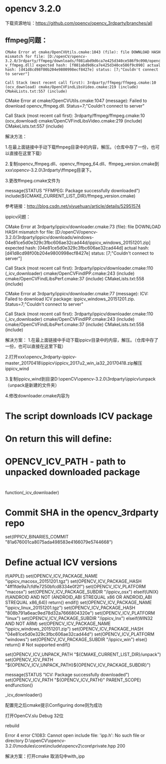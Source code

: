 # opencv 3.2.0

下载资源地址：https://github.com/opencv/opencv_3rdparty/branches/all

## ffmpeg问题：
`CMake Error at cmake/OpenCVUtils.cmake:1043 (file):
file DOWNLOAD HASH mismatch
for file: [D:/openCV/opencv-3.2.0/3rdparty/ffmpeg/downloads/f081abd9d6ca7e425d340ce586f9c090/opencv_ffmpeg.dll]
expected hash: [f081abd9d6ca7e425d340ce586f9c090]
actual hash: [d41d8cd98f00b204e9800998ecf8427e]
status: [7;"Couldn't connect to server"]`

`Call Stack (most recent call first):
3rdparty/ffmpeg/ffmpeg.cmake:10 (ocv_download)
cmake/OpenCVFindLibsVideo.cmake:219 (include)
CMakeLists.txt:557 (include)`


CMake Error at cmake/OpenCVUtils.cmake:1047 (message):
Failed to download opencv_ffmpeg.dll.  Status=7;"Couldn't connect to
server"
  
Call Stack (most recent call first):
3rdparty/ffmpeg/ffmpeg.cmake:10 (ocv_download)
cmake/OpenCVFindLibsVideo.cmake:219 (include)
CMakeLists.txt:557 (include)

解决方法：

1.在最上面链接中手动下载ffmpeg目录中的内容，解压。（仓库中存了一份，也可以直接在这里下载）

2.复制opencv_ffmpeg.dll、opencv_ffmpeg_64.dll、ffmpeg_version.cmake到xxx\opencv-3.2.0\3rdparty\ffmpeg目录下。

3.更改ffmpeg.cmake文件为

message(STATUS "FFMPEG: Package successfully downloaded")
include(${CMAKE_CURRENT_LIST_DIR}/ffmpeg_version.cmake)

参考链接：http://blog.csdn.net/yiyuehuan/article/details/52951574

ippicv问题：

CMake Error at 3rdparty/ippicv/downloader.cmake:73 (file):
  file DOWNLOAD HASH mismatch
    for file: [D:/openCV/opencv-3.2.0/3rdparty/ippicv/downloads/windows-04e81ce5d0e329c3fbc606ae32cad44d/ippicv_windows_20151201.zip]
      expected hash: [04e81ce5d0e329c3fbc606ae32cad44d]
        actual hash: [d41d8cd98f00b204e9800998ecf8427e]
             status: [7;"Couldn't connect to server"]

Call Stack (most recent call first):
  3rdparty/ippicv/downloader.cmake:110 (_icv_downloader)
  cmake/OpenCVFindIPP.cmake:243 (include)
  cmake/OpenCVFindLibsPerf.cmake:37 (include)
  CMakeLists.txt:558 (include)


CMake Error at 3rdparty/ippicv/downloader.cmake:77 (message):
  ICV: Failed to download ICV package: ippicv_windows_20151201.zip.
  Status=7;"Couldn't connect to server"
  
Call Stack (most recent call first):
  3rdparty/ippicv/downloader.cmake:110 (_icv_downloader)
  cmake/OpenCVFindIPP.cmake:243 (include)
  cmake/OpenCVFindLibsPerf.cmake:37 (include)
  CMakeLists.txt:558 (include)
  
解决方案：
1.在最上面链接中手动下载ippicv目录中的内容，解压。（仓库中存了一份，也可以直接在这里下载）

2.打开xxx\opencv_3rdparty-ippicv-master_20170418\ippicv\ippicv_2017u2_win_ia32_20170418.zip解压ippicv_wind

3.复制ippicv_wind到目录D:\openCV\opencv-3.2.0\3rdparty\ippicv\unpack（unpack是新建的文件夹）

4.修改downloader.cmake内容为

#
# The script downloads ICV package
#
# On return this will define:
# OPENCV_ICV_PATH - path to unpacked downloaded package
#

function(_icv_downloader)
  # Commit SHA in the opencv_3rdparty repo
  set(IPPICV_BINARIES_COMMIT "81a676001ca8075ada498583e4166079e5744668")
  # Define actual ICV versions
  if(APPLE)
    set(OPENCV_ICV_PACKAGE_NAME "ippicv_macosx_20151201.tgz")
    set(OPENCV_ICV_PACKAGE_HASH "4ff1fde9a7cfdfe7250bfcd8334e0f2f")
    set(OPENCV_ICV_PLATFORM "macosx")
    set(OPENCV_ICV_PACKAGE_SUBDIR "/ippicv_osx")
  elseif(UNIX)
    if(ANDROID AND NOT (ANDROID_ABI STREQUAL x86 OR ANDROID_ABI STREQUAL x86_64))
      return()
    endif()
    set(OPENCV_ICV_PACKAGE_NAME "ippicv_linux_20151201.tgz")
    set(OPENCV_ICV_PACKAGE_HASH "808b791a6eac9ed78d32a7666804320e")
    set(OPENCV_ICV_PLATFORM "linux")
    set(OPENCV_ICV_PACKAGE_SUBDIR "/ippicv_lnx")
  elseif(WIN32 AND NOT ARM)
    set(OPENCV_ICV_PACKAGE_NAME "ippicv_windows_20151201.zip")
    set(OPENCV_ICV_PACKAGE_HASH "04e81ce5d0e329c3fbc606ae32cad44d")
    set(OPENCV_ICV_PLATFORM "windows")
    set(OPENCV_ICV_PACKAGE_SUBDIR "/ippicv_win")
  else()
    return() # Not supported
  endif()

  set(OPENCV_ICV_UNPACK_PATH "${CMAKE_CURRENT_LIST_DIR}/unpack")
  set(OPENCV_ICV_PATH "${OPENCV_ICV_UNPACK_PATH}${OPENCV_ICV_PACKAGE_SUBDIR}")

  message(STATUS "ICV: Package successfully downloaded")
  set(OPENCV_ICV_PATH "${OPENCV_ICV_PATH}" PARENT_SCOPE)
endfunction()

_icv_downloader()

配置完之后cmake提示Configuring done则为成功

打开OpenCV.slu Debug 32位

rebuild

Error 4 error C1083: Cannot open include file: 'ipp.h': No such file or directory D:\openCV\opencv-3.2.0\modules\core\include\opencv2\core\private.hpp 200

解决方案：打开cmake  取消勾中with_ipp
